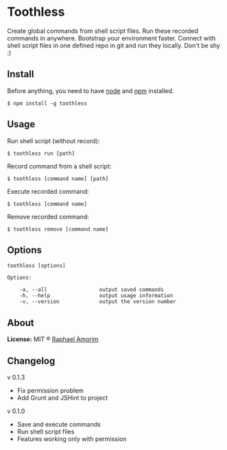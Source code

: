 # Toothless

Create global commands from shell script files. Run these recorded commands in anywhere. Bootstrap your environment faster. Connect with shell script files in one defined repo in git and run they locally. Don't be shy :)

## Install

Before anything, you need to have [node](http://nodejs.org/) and [npm](https://www.npmjs.org/) installed.

    $ npm install -g toothless

## Usage

Run shell script (without record):

    $ toothless run [path]

Record command from a shell script:

    $ toothless [command name] [path]

Execute recorded command:

    $ toothless [command name]

Remove recorded command:

    $ toothless remove [command name]


## Options

    toothless [options]

    Options:

        -a, --all                 output saved commands
        -h, --help                output usage information
        -v, --version             output the version number


## About

**License:** MIT ® [Raphael Amorim](https://github.com/raphamorim)

## Changelog

v 0.1.3

*   Fix permission problem
*   Add Grunt and JSHint to project

v 0.1.0

*   Save and execute commands
*   Run shell script files
*   Features working only with permission

